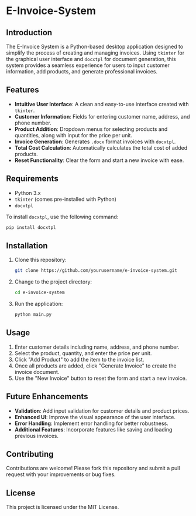 # E-Invoice-System

## Introduction

The E-Invoice System is a Python-based desktop application designed to simplify the process of creating and managing invoices. Using `tkinter` for the graphical user interface and `docxtpl` for document generation, this system provides a seamless experience for users to input customer information, add products, and generate professional invoices.

## Features

- **Intuitive User Interface**: A clean and easy-to-use interface created with `tkinter`.
- **Customer Information**: Fields for entering customer name, address, and phone number.
- **Product Addition**: Dropdown menus for selecting products and quantities, along with input for the price per unit.
- **Invoice Generation**: Generates `.docx` format invoices with `docxtpl`.
- **Total Cost Calculation**: Automatically calculates the total cost of added products.
- **Reset Functionality**: Clear the form and start a new invoice with ease.

## Requirements

- Python 3.x
- `tkinter` (comes pre-installed with Python)
- `docxtpl`

To install `docxtpl`, use the following command:
```bash
pip install docxtpl
```

## Installation

1. Clone this repository:
    ```bash
    git clone https://github.com/yourusername/e-invoice-system.git
    ```
2. Change to the project directory:
    ```bash
    cd e-invoice-system
    ```
3. Run the application:
    ```bash
    python main.py
    ```

## Usage

1. Enter customer details including name, address, and phone number.
2. Select the product, quantity, and enter the price per unit.
3. Click "Add Product" to add the item to the invoice list.
4. Once all products are added, click "Generate Invoice" to create the invoice document.
5. Use the "New Invoice" button to reset the form and start a new invoice.

## Future Enhancements

- **Validation**: Add input validation for customer details and product prices.
- **Enhanced UI**: Improve the visual appearance of the user interface.
- **Error Handling**: Implement error handling for better robustness.
- **Additional Features**: Incorporate features like saving and loading previous invoices.

## Contributing

Contributions are welcome! Please fork this repository and submit a pull request with your improvements or bug fixes.

## License

This project is licensed under the MIT License.

